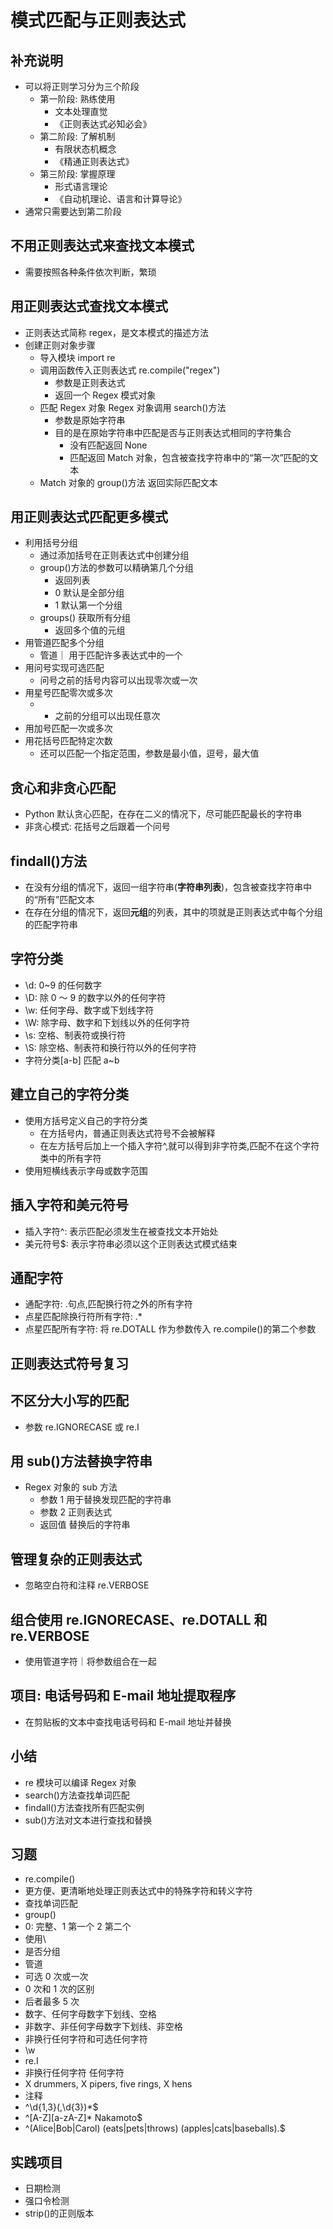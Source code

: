 # 模式匹配与正则表达式

## 补充说明

- 可以将正则学习分为三个阶段
  - 第一阶段: 熟练使用
    - 文本处理直觉
    - 《正则表达式必知必会》
  - 第二阶段: 了解机制
    - 有限状态机概念
    - 《精通正则表达式》
  - 第三阶段: 掌握原理
    - 形式语言理论
    - 《自动机理论、语言和计算导论》
- 通常只需要达到第二阶段

## 不用正则表达式来查找文本模式

- 需要按照各种条件依次判断，繁琐

## 用正则表达式查找文本模式

- 正则表达式简称 regex，是文本模式的描述方法
- 创建正则对象步骤
  - 导入模块 import re
  - 调用函数传入正则表达式 re.compile("regex")
    - 参数是正则表达式
    - 返回一个 Regex 模式对象
  - 匹配 Regex 对象 Regex 对象调用 search()方法
    - 参数是原始字符串
    - 目的是在原始字符串中匹配是否与正则表达式相同的字符集合
      - 没有匹配返回 None
      - 匹配返回 Match 对象，包含被查找字符串中的“第一次”匹配的文本
  - Match 对象的 group()方法 返回实际匹配文本

## 用正则表达式匹配更多模式

- 利用括号分组
  - 通过添加括号在正则表达式中创建分组
  - group()方法的参数可以精确第几个分组
    - 返回列表
    - 0 默认是全部分组
    - 1 默认第一个分组
  - groups() 获取所有分组
    - 返回多个值的元组
- 用管道匹配多个分组
  - 管道｜ 用于匹配许多表达式中的一个
- 用问号实现可选匹配
  - 问号之前的括号内容可以出现零次或一次
- 用星号匹配零次或多次
  - - 之前的分组可以出现任意次
- 用加号匹配一次或多次
- 用花括号匹配特定次数
  - 还可以匹配一个指定范围，参数是最小值，逗号，最大值

## 贪心和非贪心匹配

- Python 默认贪心匹配，在存在二义的情况下，尽可能匹配最长的字符串
- 非贪心模式: 花括号之后跟着一个问号

## findall()方法

- 在没有分组的情况下，返回一组字符串(**字符串列表**)，包含被查找字符串中的“所有”匹配文本
- 在存在分组的情况下，返回**元组**的列表，其中的项就是正则表达式中每个分组的匹配字符串

## 字符分类

- \d: 0~9 的任何数字
- \D: 除 0 ～ 9 的数字以外的任何字符
- \w: 任何字母、数字或下划线字符
- \W: 除字母、数字和下划线以外的任何字符
- \s: 空格、制表符或换行符
- \S: 除空格、制表符和换行符以外的任何字符
- 字符分类[a-b] 匹配 a~b

## 建立自己的字符分类

- 使用方括号定义自己的字符分类
  - 在方括号内，普通正则表达式符号不会被解释
  - 在左方括号后加上一个插入字符^,就可以得到非字符类,匹配不在这个字符类中的所有字符
- 使用短横线表示字母或数字范围

## 插入字符和美元符号

- 插入字符^: 表示匹配必须发生在被查找文本开始处
- 美元符号$: 表示字符串必须以这个正则表达式模式结束

## 通配字符

- 通配字符: .句点,匹配换行符之外的所有字符
- 点星匹配除换行符所有字符: .\*
- 点星匹配所有字符: 将 re.DOTALL 作为参数传入 re.compile()的第二个参数

## 正则表达式符号复习

## 不区分大小写的匹配

- 参数 re.IGNORECASE 或 re.I

## 用 sub()方法替换字符串

- Regex 对象的 sub 方法
  - 参数 1 用于替换发现匹配的字符串
  - 参数 2 正则表达式
  - 返回值 替换后的字符串

## 管理复杂的正则表达式

- 忽略空白符和注释 re.VERBOSE

## 组合使用 re.IGNORECASE、re.DOTALL 和 re.VERBOSE

- 使用管道字符｜将参数组合在一起

## 项目: 电话号码和 E-mail 地址提取程序

- 在剪贴板的文本中查找电话号码和 E-mail 地址并替换

## 小结

- re 模块可以编译 Regex 对象
- search()方法查找单词匹配
- findall()方法查找所有匹配实例
- sub()方法对文本进行查找和替换

## 习题

- re.compile()
- 更方便、更清晰地处理正则表达式中的特殊字符和转义字符
- 查找单词匹配
- group()
- 0: 完整、1 第一个 2 第二个
- 使用\
- 是否分组
- 管道
- 可选 0 次或一次
- 0 次和 1 次的区别
- 后者最多 5 次
- 数字、任何字母数字下划线、空格
- 非数字、非任何字母数字下划线、非空格
- 非换行任何字符和可选任何字符
- \w
- re.I
- 非换行任何字符 任何字符
- X drummers, X pipers, five rings, X hens
- 注释
- ^\d{1,3}(,\d{3})\*$
- ^[A-Z][a-zA-Z]\* Nakamoto$
- ^(Alice|Bob|Carol) (eats|pets|throws) (apples|cats|baseballs)\.$

## 实践项目

- 日期检测
- 强口令检测
- strip()的正则版本
